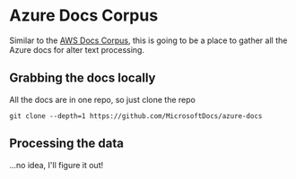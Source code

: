# Azure Docs Corpus

Similar to the [AWS Docs Corpus](https://github.com/lpmi-13/aws-docs-corpus), this is going to be a place to gather all the Azure docs for alter text processing.

## Grabbing the docs locally

All the docs are in one repo, so just clone the repo

```
git clone --depth=1 https://github.com/MicrosoftDocs/azure-docs
```

## Processing the data

...no idea, I'll figure it out!
